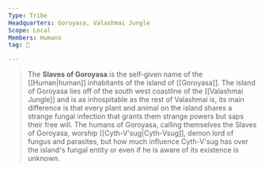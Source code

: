```yaml
---
Type: Tribe
Headquarters: Goroyasa, Valashmai Jungle
Scope: Local
Members: Humans
tag: 👥

---
```


> The **Slaves of Goroyasa** is the self-given name of the [[Human|human]] inhabitants of the island of [[Goroyasa]]. The island of Goroyasa lies off of the south west coastline of the [[Valashmai Jungle]] and is as inhospitable as the rest of Valashmai is, its main difference is that every plant and animal on the island shares a strange fungal infection that grants them strange powers but saps their free will. The humans of Goroyasa, calling themselves the Slaves of Goroyasa, worship [[Cyth-V'sug|Cyth-Vsug]], demon lord of fungus and parasites, but how much influence Cyth-V'sug has over the island's fungal entity or even if he is aware of its existence is unknown.








